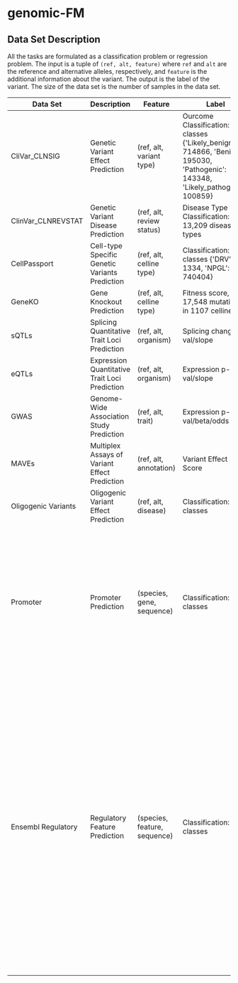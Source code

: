 # genomic-FM


## Data Set Description
<!-- A table -->
All the tasks are formulated as a classification problem or regression problem. The input is a tuple of `(ref, alt, feature)` where `ref` and `alt` are the reference and alternative alleles, respectively, and `feature` is the additional information about the variant. The output is the label of the variant. The size of the data set is the number of samples in the data set.

| Data Set     | Description                                          | Feature                | Label                             | Size   |
|--------------|------------------------------------------------------|------------------------|-----------------------------------|--------|
| CliVar_CLNSIG       | Genetic Variant Effect Prediction                          | (ref, alt, variant type) | Ourcome Classification: 4 classes   {'Likely_benign': 714866, 'Benign': 195030, 'Pathogenic': 143348, 'Likely_pathogenic': 100859}    | 1,154,103    |
| ClinVar_CLNREVSTAT  | Genetic Variant Disease Prediction                          | (ref, alt, review status) | Disease Type Classification: 13,209 diseases types  | 1,739,691    |
| CellPassport | Cell-type Specific Genetic Variants Prediction    | (ref, alt, celline type) | Classification: 2 classes {'DRV': 1334, 'NPGL': 740404} | 741,738 |
| GeneKO       | Gene Knockout Prediction                             | (ref, alt, celline type) | Fitness score, 17,548 mutations in 1107 cellines             | 17548*1107 =  19,425,636   |
| sQTLs        | Splicing Quantitative Trait Loci Prediction          | (ref, alt, organism) | Splicing change/p-val/slope      |  618,932 mutations    |
| eQTLs        | Expression Quantitative Trait Loci Prediction        | (ref, alt, organism) | Expression p-val/slope           | 1,207,976    |
| GWAS        | Genome-Wide Association Study Prediction        | (ref, alt, trait) | Expression p-val/beta/odds ratio           | 306,890 SNPs, 53,933 traits/diseases   |
| MAVEs        | Multiplex Assays of Variant Effect Prediction        | (ref, alt, annotation) | Variant Effect Score           | 1,336,464/2,392,753 variants, 500/1373 studies    |
| Oligogenic Variants       | Oligogenic Variant Effect Prediction        | (ref, alt, disease) | Classification: 2 classes           | 1808 variants combinations, 219 diseases    |
| Promoter        | Promoter Prediction        | (species, gene, sequence) | Classification: 2 classes           | 15 species {'Apis mellifera': 6493, 'Arabidopsis thaliana': 22703, 'Caenorhabditis elegans': 7120, 'Canis familiaris': 7545, 'Danio rerio':10728, 'Drosophila melanogaster': 16972, 'Gallus gallus': 6127, 'Homo sapiens': 29598, 'Homo sapiens (non-coding)': 2339, 'Macaca mulatta': 9575 , 'Mus musculus': 25111, 'Mus musculus (non-coding)': 3077,'Plasmodium falciparum': 5597, 'Rattus Norvegicus': 12601, 'Saccharomyces cerevisiae': 5117, 'Schizosaccharomyces pombe': 4802, 'Zea mays': 17081}   |
| Ensembl Regulatory        | Regulatory Feature Prediction        | (species, feature, sequence) | Classification: 2 classes           | 9 species {'Cyprinus carpio carpio': {'Enhancer': 25144, 'Open_chromatin_region': 87976}, 'Dicentrarchus labrax': {'Enhancer': 47062, 'Open_chromatin_region': 67229}, 'Gallus gallus': {'Enhancer': 65118, 'Open_chromatin_region': 171525}, 'Homo sapiens': {'Enhancer': 268483, 'TF_binding_site': 30873,'CTCF_binding_site': 101734, 'Open_chromatin_region': 110623},'Mus musculus': {'Enhancer': 149202, 'TF_binding_site': 17486,'CTCF_binding_site': 50953, 'Open_chromatin_region': 61964}, 'Scophthalmus maximus': {'Enhancer': 24835, 'Open_chromatin_region': 40148}, 'Sus scrofa': {'Enhancer': 134914, 'Open_chromatin_region': 119253}, 'Salmo salar': {'Enhancer': 164105,'Open_chromatin_region': 156157},'Oncorhynchus mykiss': {'Enhancer': 102440, 'Open_chromatin_region': 96880}}    |
